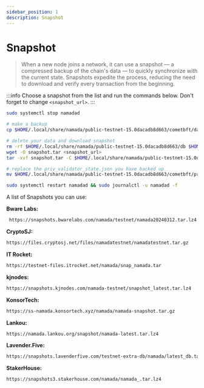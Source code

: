 ```yaml
---
sidebar_position: 1
description: Snapshot
---
```


# Snapshot

> When a new node joins a network, it can use a snapshot — a compressed backup of the chain's data — to quickly synchronize with the current state. Snapshots expedite the process, reducing the need to download and verify every transaction from the beginning.

:::info
Choose a snapshot from the list and run the commands below. Don't forget to change `<snapshot_url>`.
:::

```bash
sudo systemctl stop namadad

# make a backup
cp $HOME/.local/share/namada/public-testnet-15.0dacadb8d663/cometbft/data/priv_validator_state.json $HOME/.local/share/namada/public-testnet-15.0dacadb8d663/cometbft/priv_validator_state.json.backup

# delete your data and download snapshot
rm -rf $HOME/.local/share/namada/public-testnet-15.0dacadb8d663/db $HOME/.local/share/namada/public-testnet-15.0dacadb8d663/cometbft/data
wget -O snapshot.tar <snapshot_url>
tar -xvf snapshot.tar -C $HOME/.local/share/namada/public-testnet-15.0dacadb8d663

# replace the priv_validator_state.json you have backed up
mv $HOME/.local/share/namada/public-testnet-15.0dacadb8d663/cometbft/priv_validator_state.json.backup $HOME/.local/share/namada/public-testnet-15.0dacadb8d663/cometbft/data/priv_validator_state.json

sudo systemctl restart namadad && sudo journalctl -u namadad -f
```

A list of Snapshots you can use:

**Bware Labs:**

```bash
 https://snapshots.bwarelabs.com/namada/testnet/namada20240312.tar.lz4
```

**CryptoSJ:**

```bash
https://files.cryptosj.net/files/namadatestnet/namadatestnet.tar.gz
```

**IT Rocket:**

```bash
https://testnet-files.itrocket.net/namada/snap_namada.tar
```

**kjnodes:**
```bash
https://snapshots.kjnodes.com/namada-testnet/snapshot_latest.tar.lz4
```

**KonsorTech:**

```bash
https://ss-namada.konsortech.xyz/namada/namada-snapshot.tar.gz
```

**Lankou:**
```bash
https://namada.lankou.org/snapshot/namada-latest.tar.lz4
```

**Lavender.Five:**
```bash
https://snapshots.lavenderfive.com/testnet-extra-db/namada/latest_db.tar.lz4
```

**StakerHouse:**
```bash
https://snapshots3.stakerhouse.com/namada/namada_.tar.lz4
```
